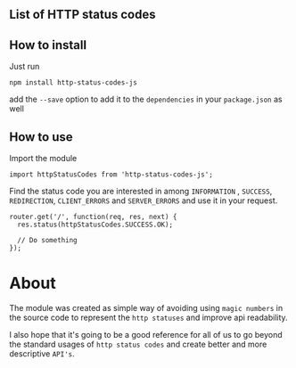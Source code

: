 ## List of HTTP status codes

## How to install

Just run

```shell
npm install http-status-codes-js
```

add the `--save` option to add it to the `dependencies` in your `package.json` as well

## How to use

Import the module

```ecmascript 6
import httpStatusCodes from 'http-status-codes-js';
```

Find the status code you are interested in among `INFORMATION`
, `SUCCESS`, `REDIRECTION`, `CLIENT_ERRORS` and `SERVER_ERRORS` and use
it in your request.

```ecmascript 6
router.get('/', function(req, res, next) {
  res.status(httpStatusCodes.SUCCESS.OK);
  
  // Do something
});

```

# About

The module was created as simple way of avoiding using `magic numbers`
in the source code to represent the `http statuses` and improve
api readability.

I also hope that it's going to be a good reference for all of us
to go beyond the standard usages of `http status codes` and create
better and more descriptive `API's`.